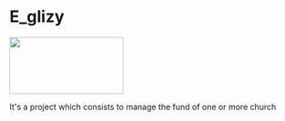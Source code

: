 # E_glizy
<img src="https://th.bing.com/th/id/OIP.NvHQ71IcafEEuMDTp8y84QHaEU?w=310&h=180&c=7&r=0&o=5&pid=1.7" width="200px" height="100px" align="center">

It's a project which consists to manage the fund of one or more church
